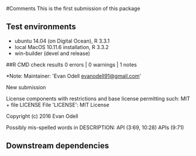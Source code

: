 #Comments 
This is the first submission of this package


## Test environments

* ubuntu 14.04 (on Digital Ocean), R 3.3.1
* local MacOS 10.11.6 installation, R 3.3.2
* win-builder (devel and release)
 

##R CMD check results
0 errors | 0 warnings | 1 notes


*Note: 
Maintainer: 'Evan Odell <evanodell91@gmail.com>'

New submission

License components with restrictions and base license permitting such:
  MIT + file LICENSE
File 'LICENSE':
  MIT License
  
  Copyright (c) 2016 Evan Odell
  
Possibly mis-spelled words in DESCRIPTION:
  API (3:69, 10:28)
  APIs (9:71)
  
## Downstream dependencies



